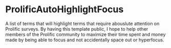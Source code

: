 # ProlificAutoHighlightFocus
A list of terms that will highlight terms that require abouslute attention on Prolific surveys. By having this template public, I hope to help other members of the Prolific community to maximize their time spent and money made by being able to focus and not accidentally space out or hyperfocus. 
